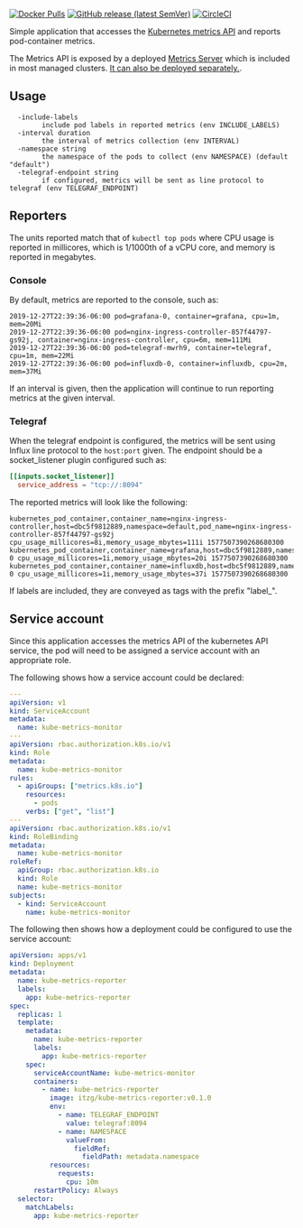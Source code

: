 
[![Docker Pulls](https://img.shields.io/docker/pulls/itzg/kube-metrics-reporter)](https://hub.docker.com/r/itzg/kube-metrics-reporter)
[![GitHub release (latest SemVer)](https://img.shields.io/github/v/release/itzg/kube-metrics-reporter)](https://github.com/itzg/kube-metrics-reporter/releases/latest)
[![CircleCI](https://circleci.com/gh/itzg/kube-metrics-reporter.svg?style=svg)](https://circleci.com/gh/itzg/kube-metrics-reporter)

Simple application that accesses the [Kubernetes metrics API](https://github.com/kubernetes/metrics) and reports pod-container metrics.

The Metrics API is exposed by a deployed [Metrics Server](https://kubernetes.io/docs/tasks/debug-application-cluster/resource-metrics-pipeline/#metrics-server) which is included in most managed clusters. [It can also be deployed separately.](https://github.com/kubernetes-sigs/metrics-server).

## Usage

```
  -include-labels
    	include pod labels in reported metrics (env INCLUDE_LABELS)
  -interval duration
    	the interval of metrics collection (env INTERVAL)
  -namespace string
    	the namespace of the pods to collect (env NAMESPACE) (default "default")
  -telegraf-endpoint string
    	if configured, metrics will be sent as line protocol to telegraf (env TELEGRAF_ENDPOINT)
```

## Reporters

The units reported match that of `kubectl top pods` where CPU usage is reported in millicores, which is 1/1000th of a vCPU core, and memory is reported in megabytes.

### Console

By default, metrics are reported to the console, such as:

```
2019-12-27T22:39:36-06:00 pod=grafana-0, container=grafana, cpu=1m, mem=20Mi
2019-12-27T22:39:36-06:00 pod=nginx-ingress-controller-857f44797-gs92j, container=nginx-ingress-controller, cpu=6m, mem=111Mi
2019-12-27T22:39:36-06:00 pod=telegraf-mwrh9, container=telegraf, cpu=1m, mem=22Mi
2019-12-27T22:39:36-06:00 pod=influxdb-0, container=influxdb, cpu=2m, mem=37Mi
```

If an interval is given, then the application will continue to run reporting metrics at the given interval. 

### Telegraf

When the telegraf endpoint is configured, the metrics will be sent using Influx line protocol to the `host:port` given. The endpoint should be a socket_listener plugin configured such as:

```toml
[[inputs.socket_listener]]
  service_address = "tcp://:8094"
```

The reported metrics will look like the following:
```
kubernetes_pod_container,container_name=nginx-ingress-controller,host=dbc5f9812889,namespace=default,pod_name=nginx-ingress-controller-857f44797-gs92j cpu_usage_millicores=8i,memory_usage_mbytes=111i 1577507390268680300
kubernetes_pod_container,container_name=grafana,host=dbc5f9812889,namespace=default,pod_name=grafana-0 cpu_usage_millicores=1i,memory_usage_mbytes=20i 1577507390268680300
kubernetes_pod_container,container_name=influxdb,host=dbc5f9812889,namespace=default,pod_name=influxdb-0 cpu_usage_millicores=1i,memory_usage_mbytes=37i 1577507390268680300
```

If labels are included, they are conveyed as tags with the prefix "label_".

## Service account

Since this application accesses the metrics API of the kubernetes API service, the pod will need to be assigned a service account with an appropriate role.

The following shows how a service account could be declared:

```yaml
---
apiVersion: v1
kind: ServiceAccount
metadata:
  name: kube-metrics-monitor
---
apiVersion: rbac.authorization.k8s.io/v1
kind: Role
metadata:
  name: kube-metrics-monitor
rules:
  - apiGroups: ["metrics.k8s.io"]
    resources:
      - pods
    verbs: ["get", "list"]
---
apiVersion: rbac.authorization.k8s.io/v1
kind: RoleBinding
metadata:
  name: kube-metrics-monitor
roleRef:
  apiGroup: rbac.authorization.k8s.io
  kind: Role
  name: kube-metrics-monitor
subjects:
  - kind: ServiceAccount
    name: kube-metrics-monitor
```

The following then shows how a deployment could be configured to use the service account:

```yaml
apiVersion: apps/v1
kind: Deployment
metadata:
  name: kube-metrics-reporter
  labels:
    app: kube-metrics-reporter
spec:
  replicas: 1
  template:
    metadata:
      name: kube-metrics-reporter
      labels:
        app: kube-metrics-reporter
    spec:
      serviceAccountName: kube-metrics-monitor
      containers:
        - name: kube-metrics-reporter
          image: itzg/kube-metrics-reporter:v0.1.0
          env:
            - name: TELEGRAF_ENDPOINT
              value: telegraf:8094
            - name: NAMESPACE
              valueFrom:
                fieldRef:
                  fieldPath: metadata.namespace
          resources:
            requests:
              cpu: 10m
      restartPolicy: Always
  selector:
    matchLabels:
      app: kube-metrics-reporter
```